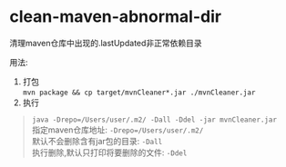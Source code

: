 # clean-maven-abnormal-dir

清理maven仓库中出现的.lastUpdated非正常依赖目录


用法:
1. 打包  
   `mvn package && cp target/mvnCleaner*.jar ./mvnCleaner.jar`
2. 执行
> `java -Drepo=/Users/user/.m2/ -Dall -Ddel -jar mvnCleaner.jar`  
> 指定maven仓库地址: `-Drepo=/Users/user/.m2/`  
> 默认不会删除含有jar包的目录: `-Dall`  
> 执行删除,默认只打印将要删除的文件: `-Ddel`
